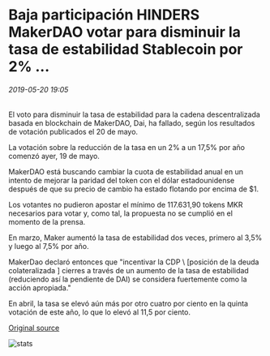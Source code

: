 # Baja participación HINDERS MakerDAO votar para disminuir la tasa de estabilidad Stablecoin por 2% ...

###### 2019-05-20 19:05

El voto para disminuir la tasa de estabilidad para la cadena descentralizada basada en blockchain de MakerDAO, Dai, ha fallado, según los resultados de votación publicados el 20 de mayo.

La votación sobre la reducción de la tasa en un 2% a un 17,5% por año comenzó ayer, 19 de mayo.

MakerDAO está buscando cambiar la cuota de estabilidad anual en un intento de mejorar la paridad del token con el dólar estadounidense después de que su precio de cambio ha estado flotando por encima de $1.

Los votantes no pudieron apostar el mínimo de 117.631,90 tokens MKR necesarios para votar y, como tal, la propuesta no se cumplió en el momento de la prensa.

En marzo, Maker aumentó la tasa de estabilidad dos veces, primero al 3,5% y luego al 7,5% por año.

MakerDao declaró entonces que "incentivar la CDP \ [posición de la deuda colateralizada \] cierres a través de un aumento de la tasa de estabilidad (reduciendo así la pendiente de DAI) se considera fuertemente como la acción apropiada."

En abril, la tasa se elevó aún más por otro cuatro por ciento en la quinta votación de este año, lo que lo elevó al 11,5 por ciento.

[Original source](https://cointelegraph.com/news/low-turnout-hinders-makerdao-vote-to-decrease-stablecoin-stability-fee-by-2)

![stats](https://c.statcounter.com/11760860/0/a89fa40b/1/ "stats")